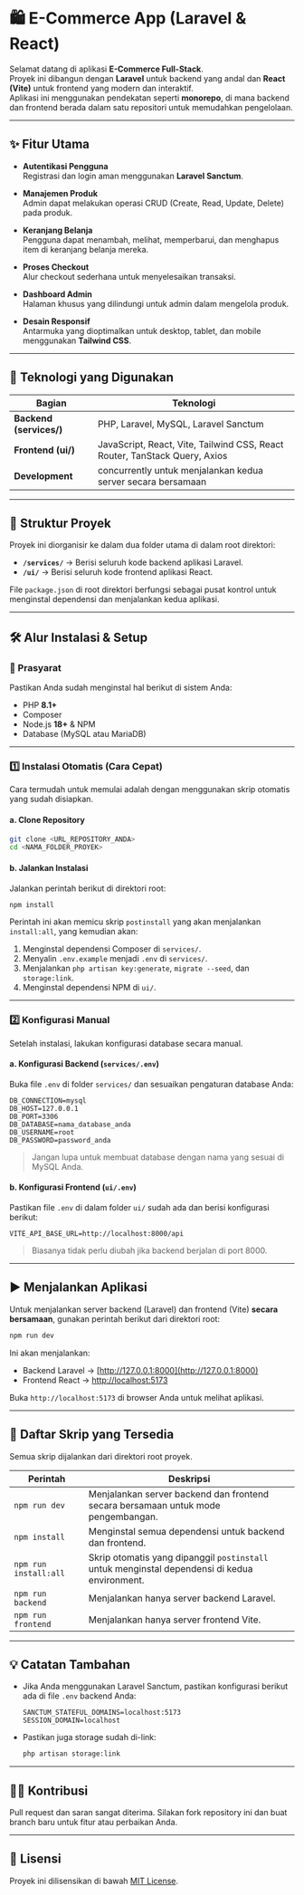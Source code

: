 
# 🛍️ E-Commerce App (Laravel & React)

Selamat datang di aplikasi **E-Commerce Full-Stack**.  
Proyek ini dibangun dengan **Laravel** untuk backend yang andal dan **React (Vite)** untuk frontend yang modern dan interaktif.  
Aplikasi ini menggunakan pendekatan seperti **monorepo**, di mana backend dan frontend berada dalam satu repositori untuk memudahkan pengelolaan.

---

## ✨ Fitur Utama

- **Autentikasi Pengguna**  
  Registrasi dan login aman menggunakan **Laravel Sanctum**.

- **Manajemen Produk**  
  Admin dapat melakukan operasi CRUD (Create, Read, Update, Delete) pada produk.

- **Keranjang Belanja**  
  Pengguna dapat menambah, melihat, memperbarui, dan menghapus item di keranjang belanja mereka.

- **Proses Checkout**  
  Alur checkout sederhana untuk menyelesaikan transaksi.

- **Dashboard Admin**  
  Halaman khusus yang dilindungi untuk admin dalam mengelola produk.

- **Desain Responsif**  
  Antarmuka yang dioptimalkan untuk desktop, tablet, dan mobile menggunakan **Tailwind CSS**.

---

## 🚀 Teknologi yang Digunakan

| Bagian | Teknologi |
|---------|------------|
| **Backend (services/)** | PHP, Laravel, MySQL, Laravel Sanctum |
| **Frontend (ui/)** | JavaScript, React, Vite, Tailwind CSS, React Router, TanStack Query, Axios |
| **Development** | concurrently untuk menjalankan kedua server secara bersamaan |

---

## 📁 Struktur Proyek

Proyek ini diorganisir ke dalam dua folder utama di dalam root direktori:

- **`/services/`** → Berisi seluruh kode backend aplikasi Laravel.  
- **`/ui/`** → Berisi seluruh kode frontend aplikasi React.

File `package.json` di root direktori berfungsi sebagai pusat kontrol untuk menginstal dependensi dan menjalankan kedua aplikasi.

---

## 🛠️ Alur Instalasi & Setup

### 🔧 Prasyarat

Pastikan Anda sudah menginstal hal berikut di sistem Anda:

- PHP **8.1+**
- Composer
- Node.js **18+** & NPM
- Database (MySQL atau MariaDB)

---

### 1️⃣ Instalasi Otomatis (Cara Cepat)

Cara termudah untuk memulai adalah dengan menggunakan skrip otomatis yang sudah disiapkan.

#### a. Clone Repository

```bash
git clone <URL_REPOSITORY_ANDA>
cd <NAMA_FOLDER_PROYEK>
````

#### b. Jalankan Instalasi

Jalankan perintah berikut di direktori root:

```bash
npm install
```

Perintah ini akan memicu skrip `postinstall` yang akan menjalankan `install:all`, yang kemudian akan:

1. Menginstal dependensi Composer di `services/`.
2. Menyalin `.env.example` menjadi `.env` di `services/`.
3. Menjalankan `php artisan key:generate`, `migrate --seed`, dan `storage:link`.
4. Menginstal dependensi NPM di `ui/`.

---

### 2️⃣ Konfigurasi Manual

Setelah instalasi, lakukan konfigurasi database secara manual.

#### a. Konfigurasi Backend (`services/.env`)

Buka file `.env` di folder `services/` dan sesuaikan pengaturan database Anda:

```env
DB_CONNECTION=mysql
DB_HOST=127.0.0.1
DB_PORT=3306
DB_DATABASE=nama_database_anda
DB_USERNAME=root
DB_PASSWORD=password_anda
```

> Jangan lupa untuk membuat database dengan nama yang sesuai di MySQL Anda.

#### b. Konfigurasi Frontend (`ui/.env`)

Pastikan file `.env` di dalam folder `ui/` sudah ada dan berisi konfigurasi berikut:

```env
VITE_API_BASE_URL=http://localhost:8000/api
```

> Biasanya tidak perlu diubah jika backend berjalan di port 8000.

---

## ▶️ Menjalankan Aplikasi

Untuk menjalankan server backend (Laravel) dan frontend (Vite) **secara bersamaan**, gunakan perintah berikut dari direktori root:

```bash
npm run dev
```

Ini akan menjalankan:

* Backend Laravel → [http://127.0.0.1:8000](http://127.0.0.1:8000)
* Frontend React → [http://localhost:5173](http://localhost:5173)

Buka `http://localhost:5173` di browser Anda untuk melihat aplikasi.

---

## 📜 Daftar Skrip yang Tersedia

Semua skrip dijalankan dari direktori root proyek.

| Perintah              | Deskripsi                                                                                     |
| --------------------- | --------------------------------------------------------------------------------------------- |
| `npm run dev`         | Menjalankan server backend dan frontend secara bersamaan untuk mode pengembangan.             |
| `npm install`         | Menginstal semua dependensi untuk backend dan frontend.                                       |
| `npm run install:all` | Skrip otomatis yang dipanggil `postinstall` untuk menginstal dependensi di kedua environment. |
| `npm run backend`     | Menjalankan hanya server backend Laravel.                                                     |
| `npm run frontend`    | Menjalankan hanya server frontend Vite.                                                       |

---

## 💡 Catatan Tambahan

* Jika Anda menggunakan Laravel Sanctum, pastikan konfigurasi berikut ada di file `.env` backend Anda:

  ```env
  SANCTUM_STATEFUL_DOMAINS=localhost:5173
  SESSION_DOMAIN=localhost
  ```

* Pastikan juga storage sudah di-link:

  ```bash
  php artisan storage:link
  ```

---

## 🧑‍💻 Kontribusi

Pull request dan saran sangat diterima.
Silakan fork repository ini dan buat branch baru untuk fitur atau perbaikan Anda.

---

## 📄 Lisensi

Proyek ini dilisensikan di bawah [MIT License](LICENSE).

